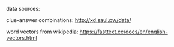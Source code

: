data sources:

clue-answer combinations:
http://xd.saul.pw/data/

word vectors from wikipedia:
https://fasttext.cc/docs/en/english-vectors.html